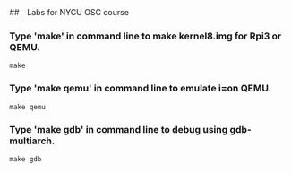 ##　Labs for NYCU OSC course
### Type 'make' in command line to make kernel8.img for Rpi3 or QEMU.
`make`
### Type 'make qemu' in command line to emulate i=on QEMU.
`make qemu`
### Type 'make gdb' in command line to debug using gdb-multiarch.
`make gdb`
